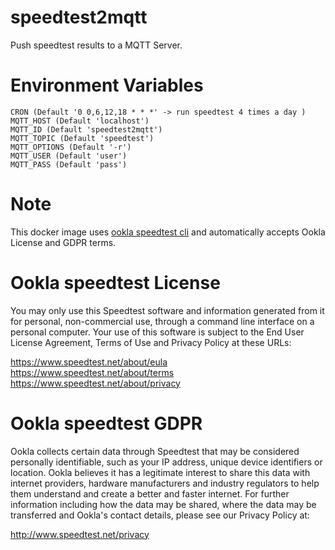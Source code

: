 # speedtest2mqtt

Push speedtest results to a MQTT Server.

# Environment Variables

    CRON (Default '0 0,6,12,18 * * *' -> run speedtest 4 times a day )
    MQTT_HOST (Default 'localhost')
    MQTT_ID (Default 'speedtest2mqtt')
    MQTT_TOPIC (Default 'speedtest')
    MQTT_OPTIONS (Default '-r')
    MQTT_USER (Default 'user')
    MQTT_PASS (Default 'pass')

# Note

This docker image uses [ookla speedtest cli](https://www.speedtest.net/fr/apps/cli) and automatically 
accepts Ookla License and GDPR terms.
 
# Ookla speedtest License

You may only use this Speedtest software and information generated from it for personal, non-commercial use, through a command line interface on a personal computer. Your use of this software is subject to the End User License Agreement, Terms of Use and Privacy Policy at these URLs:

https://www.speedtest.net/about/eula
https://www.speedtest.net/about/terms
https://www.speedtest.net/about/privacy

# Ookla speedtest GDPR

Ookla collects certain data through Speedtest that may be considered
personally identifiable, such as your IP address, unique device
identifiers or location. Ookla believes it has a legitimate interest
to share this data with internet providers, hardware manufacturers and
industry regulators to help them understand and create a better and
faster internet. For further information including how the data may be
shared, where the data may be transferred and Ookla's contact details,
please see our Privacy Policy at:

http://www.speedtest.net/privacy